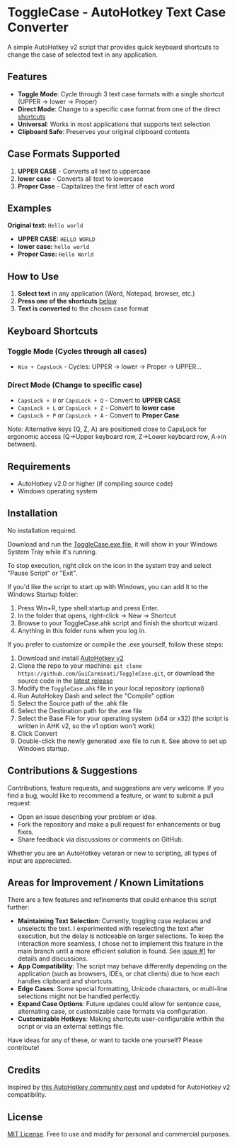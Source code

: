 # ToggleCase - AutoHotkey Text Case Converter

A simple AutoHotkey v2 script that provides quick keyboard shortcuts to change the case of selected text in any application.

## Features

- **Toggle Mode**: Cycle through 3 text case formats with a single shortcut (UPPER -> lower -> Proper)
- **Direct Mode**: Change to a specific case format from one of the direct [shortcuts](#keyboard-shortcuts)
- **Universal**: Works in most applications that supports text selection
- **Clipboard Safe**: Preserves your original clipboard contents

## Case Formats Supported

1. **UPPER CASE** - Converts all text to uppercase
2. **lower case** - Converts all text to lowercase  
3. **Proper Case** - Capitalizes the first letter of each word

## Examples

**Original text:** `Hello world`

- **UPPER CASE:** `HELLO WORLD`
- **lower case:** `hello world`
- **Proper Case:** `Hello World`

## How to Use

1. **Select text** in any application (Word, Notepad, browser, etc.)
2. **Press one of the shortcuts** [below](#keyboard-shortcuts)
3. **Text is converted** to the chosen case format

## Keyboard Shortcuts

### Toggle Mode (Cycles through all cases)

- `Win + CapsLock` - Cycles: UPPER → lower → Proper → UPPER...

### Direct Mode (Change to specific case)

- `CapsLock + U` or `CapsLock + Q` - Convert to **UPPER CASE**
- `CapsLock + L` or `CapsLock + Z` - Convert to **lower case**
- `CapsLock + P` or `CapsLock + A` - Convert to **Proper Case**

Note: Alternative keys (Q, Z, A) are positioned close to CapsLock for ergonomic access (Q->Upper keyboard row, Z->Lower keyboard row, A->in between).

## Requirements

- AutoHotkey v2.0 or higher (if compiling source code)
- Windows operating system

## Installation

No installation required.

Download and run the [ToggleCase.exe file](https://github.com/GuiCarminati/ToggleCase/releases/latest/download/ToggleCase.exe), it will show in your Windows System Tray while it's running.

To stop execution, right click on the icon in the system tray and select "Pause Script" or "Exit".

If you'd like the script to start up with Windows, you can add it to the Windows Startup folder:

1. Press Win+R, type shell:startup and press Enter.
2. In the folder that opens, right-click → New → Shortcut
3. Browse to your ToggleCase.ahk script and finish the shortcut wizard.
4. Anything in this folder runs when you log in.

If you prefer to customize or compile the .exe yourself, follow these steps:

1. Download and install [AutoHotkey v2](https://www.autohotkey.com/download/ahk-v2.exe)
2. Clone the repo to your machine: ```git clone https://github.com/GuiCarminati/ToggleCase.git```, or download the source code in the [latest release](https://github.com/GuiCarminati/ToggleCase/releases/latest)
4. Modify the `ToggleCase.ahk` file in your local repository (optional)
5. Run AutoHokey Dash and select the "Compile" option
6. Select the Source path of the .ahk file
7. Select the Destination path for the .exe file
8. Select the Base File for your operating system (x64 or x32) (the script is written in AHK v2, so the v1 option won't work)
9. Click Convert
10. Double-click the newly generated .exe file to run it. See above to set up Windows startup. 

## Contributions & Suggestions
Contributions, feature requests, and suggestions are very welcome. If you find a bug, would like to recommend a feature, or want to submit a pull request:

- Open an issue describing your problem or idea.
- Fork the repository and make a pull request for enhancements or bug fixes.
- Share feedback via discussions or comments on GitHub.

Whether you are an AutoHotkey veteran or new to scripting, all types of input are appreciated.

## Areas for Improvement / Known Limitations
There are a few features and refinements that could enhance this script further:

- **Maintaining Text Selection**: Currently, toggling case replaces and unselects the text. I experimented with reselecting the text after execution, but the delay is noticeable on larger selections. To keep the interaction more seamless, I chose not to implement this feature in the main branch until a more efficient solution is found. See [issue #1](https://github.com/GuiCarminati/ToggleCase/issues/1) for details and discussions.
- **App Compatibility**: The script may behave differently depending on the application (such as browsers, IDEs, or chat clients) due to how each handles clipboard and shortcuts.
- **Edge Cases**: Some special formatting, Unicode characters, or multi-line selections might not be handled perfectly.
- **Expand Case Options**: Future updates could allow for sentence case, alternating case, or customizable case formats via configuration.
- **Customizable Hotkeys**: Making shortcuts user-configurable within the script or via an external settings file.

Have ideas for any of these, or want to tackle one yourself? Please contribute!

## Credits

Inspired by [this AutoHotkey community post](https://www.autohotkey.com/boards/viewtopic.php?t=92646) and updated for AutoHotkey v2 compatibility.

## License

[MIT License](https://github.com/GuiCarminati/ToggleCase/blob/main/LICENSE). Free to use and modify for personal and commercial purposes. 
